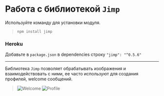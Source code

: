 # Работа с библиотекой `Jimp`

Используйте команду для установки модуля.

>`npm install jimp`

### Heroku

Добавьте в `package.json` в dependencies строку `"jimp": "^0.5.6"`

------ 
Библиотека `Jimp` позволяет обрабатывать изображения и взаимодействовать с ними, ее часто используют для создания профилей, welcome сообщений.

>![Welcome](https://xeval.ga/sc/jtq34n5.png)
>![Profile](https://xeval.ga/sc/w5h1f16.png)
